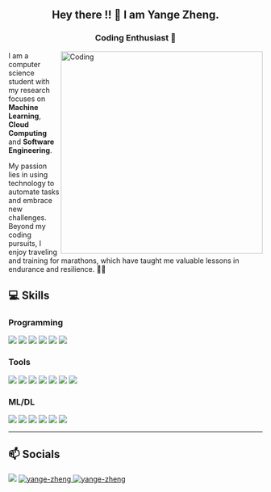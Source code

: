 
<h2 align="center">
Hey there !! 👋 I am Yange Zheng.
</h2>

<h3 align="center">
Coding Enthusiast 🤖
</h3>
<p align="justified">

<img align="right" alt="Coding" width="400" src="https://cdn.dribbble.com/users/1162077/screenshots/3848914/programmer.gif">

I am a computer science student with my research focuses on <b>Machine Learning</b>, <b>Cloud Computing</b> and <b>Software Engineering</b>. 

My passion lies in using technology to automate tasks and embrace new challenges. Beyond my coding pursuits, I enjoy traveling and training for marathons, which have taught me valuable lessons in endurance and resilience. 🏃‍♀️

</p>


<h2> 💻 Skills </h2>
<h3> Programming </h3>
<p>
<img src="https://img.shields.io/badge/modern%20C++-00599C?style=for-the-badge&logo=c%2B%2B&logoColor=white"/>
<img src="https://img.shields.io/badge/python-3670A0?style=for-the-badge&logo=python&logoColor=white"/>
<img src="https://img.shields.io/badge/javascript%20-%23323330.svg?&style=for-the-badge&logo=javascript&logoColor=%white"/>
<img src="https://img.shields.io/badge/Haskell-5e5086?style=for-the-badge&logo=haskell&logoColor=white"/>
<img src="https://img.shields.io/badge/Prolog-3776AB?style=for-the-badge&logo=prolog&logoColor=white"/>
<img src="https://img.shields.io/badge/SQL-3776AB?style=for-the-badge&logo=mysql&logoColor=white"/>

</p> 
<h3> Tools </h3> 
<p>
 <img src="https://img.shields.io/badge/kubernetes-%23326ce5.svg?style=for-the-badge&logo=kubernetes&logoColor=white" />
 <img src="https://img.shields.io/badge/power_bi-F2C811?style=for-the-badge&logo=powerbi&logoColor=black" />
 <img src="https://img.shields.io/badge/git-%23F05033.svg?style=for-the-badge&logo=git&logoColor=white" />
 <img src="https://img.shields.io/badge/PowerShell-%235391FE.svg?style=for-the-badge&logo=powershell&logoColor=white" /> 
 <img src="https://img.shields.io/badge/docker-%230db7ed.svg?style=for-the-badge&logo=docker&logoColor=white" />
 <img src="https://img.shields.io/badge/AWS-%23FF9900.svg?style=for-the-badge&logo=amazon-aws&logoColor=white" />
 <img src="https://img.shields.io/badge/Linux-FCC624?style=for-the-badge&logo=linux&logoColor=black" />

</p>

<h3> ML/DL </h3> 
<p>

 <img src="https://img.shields.io/badge/Keras-%23D00000.svg?style=for-the-badge&logo=Keras&logoColor=white"/>
 <img src='https://img.shields.io/badge/Matplotlib-%23ffffff.svg?style=for-the-badge&logo=Matplotlib&logoColor=black' />
 <img src='https://img.shields.io/badge/numpy-%23013243.svg?style=for-the-badge&logo=numpy&logoColor=white' />
 <img src='https://img.shields.io/badge/scikit--learn-%23F7931E.svg?style=for-the-badge&logo=scikit-learn&logoColor=white' />
 <img src="https://img.shields.io/badge/PyTorch-%23EE4C2C.svg?style=for-the-badge&logo=PyTorch&logoColor=white" />
 <img src="https://img.shields.io/badge/pandas-%23150458.svg?style=for-the-badge&logo=pandas&logoColor=white" />

</p>

<hr/>

<h2> 📫 Socials </h2>
<p>
 <a href = "mailto:posterscofield@gmail.com"><img src="https://img.shields.io/badge/-Gmail-%23333?style=for-the-badge&logo=gmail&logoColor=white" target="_blank"></a>
<a href="https://www.linkedin.com/in/yange-zheng/" target="_blank"><img src="https://img.shields.io/badge/LinkedIn-0077B5?style=for-the-badge&logo=linkedin&logoColor=white" alt="yange-zheng">
 <a href="https://github.com/yangezheng" target="_blank"><img src="https://img.shields.io/badge/github%20-%23121011.svg?&style=for-the-badge&logo=github&logoColor=white" alt="yange-zheng">
<!--  <a href="" target="_blank"><img src="https://img.shields.io/badge/Twitter-%231DA1F2.svg?style=for-the-badge&logo=Twitter&logoColor=white" alt="ashmi-banerjee">
 <a href="https://medium.com/@ashmi_banerjee" target="_blank"><img src="https://img.shields.io/badge/Medium-12100E?style=for-the-badge&logo=medium&logoColor=white" alt="ashmi-banerjee">
<a href="https://scholar.google.com/citations?user=ygXK024AAAAJ&hl=en" target="_blank"><img src="https://img.shields.io/badge/-Google%20Scholar-4285F4?logo=google-scholar&logoColor=white&style=for-the-badge" alt="ashmi-banerjee"></a> -->
</p>
